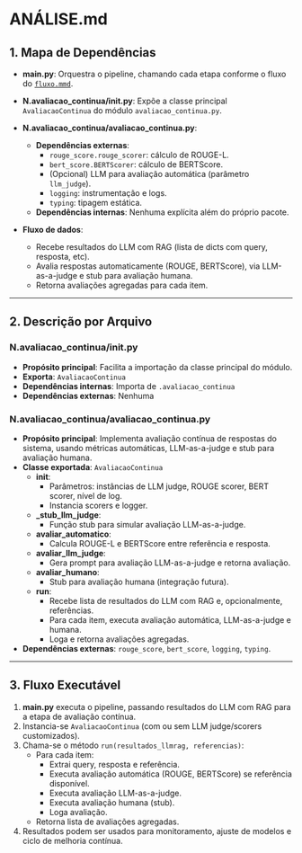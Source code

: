 # ANÁLISE.md

## 1. Mapa de Dependências

- **main.py**: Orquestra o pipeline, chamando cada etapa conforme o fluxo do [`fluxo.mmd`](../docs/fluxo.mmd).
- **N.avaliacao_continua/__init__.py**: Expõe a classe principal `AvaliacaoContinua` do módulo `avaliacao_continua.py`.
- **N.avaliacao_continua/avaliacao_continua.py**:
  - **Dependências externas**:
    - `rouge_score.rouge_scorer`: cálculo de ROUGE-L.
    - `bert_score.BERTScorer`: cálculo de BERTScore.
    - (Opcional) LLM para avaliação automática (parâmetro `llm_judge`).
    - `logging`: instrumentação e logs.
    - `typing`: tipagem estática.
  - **Dependências internas**: Nenhuma explícita além do próprio pacote.

- **Fluxo de dados**:
  - Recebe resultados do LLM com RAG (lista de dicts com query, resposta, etc).
  - Avalia respostas automaticamente (ROUGE, BERTScore), via LLM-as-a-judge e stub para avaliação humana.
  - Retorna avaliações agregadas para cada item.

---

## 2. Descrição por Arquivo

### N.avaliacao_continua/__init__.py

- **Propósito principal**: Facilita a importação da classe principal do módulo.
- **Exporta**: `AvaliacaoContinua`
- **Dependências internas**: Importa de `.avaliacao_continua`
- **Dependências externas**: Nenhuma

### N.avaliacao_continua/avaliacao_continua.py

- **Propósito principal**: Implementa avaliação contínua de respostas do sistema, usando métricas automáticas, LLM-as-a-judge e stub para avaliação humana.
- **Classe exportada**: `AvaliacaoContinua`
  - **__init__**: 
    - Parâmetros: instâncias de LLM judge, ROUGE scorer, BERT scorer, nível de log.
    - Instancia scorers e logger.
  - **_stub_llm_judge**:
    - Função stub para simular avaliação LLM-as-a-judge.
  - **avaliar_automatico**:
    - Calcula ROUGE-L e BERTScore entre referência e resposta.
  - **avaliar_llm_judge**:
    - Gera prompt para avaliação LLM-as-a-judge e retorna avaliação.
  - **avaliar_humano**:
    - Stub para avaliação humana (integração futura).
  - **run**:
    - Recebe lista de resultados do LLM com RAG e, opcionalmente, referências.
    - Para cada item, executa avaliação automática, LLM-as-a-judge e humana.
    - Loga e retorna avaliações agregadas.
- **Dependências externas**: `rouge_score`, `bert_score`, `logging`, `typing`.

---

## 3. Fluxo Executável

1. **main.py** executa o pipeline, passando resultados do LLM com RAG para a etapa de avaliação contínua.
2. Instancia-se `AvaliacaoContinua` (com ou sem LLM judge/scorers customizados).
3. Chama-se o método `run(resultados_llmrag, referencias)`:
   - Para cada item:
     - Extrai query, resposta e referência.
     - Executa avaliação automática (ROUGE, BERTScore) se referência disponível.
     - Executa avaliação LLM-as-a-judge.
     - Executa avaliação humana (stub).
     - Loga avaliação.
   - Retorna lista de avaliações agregadas.
4. Resultados podem ser usados para monitoramento, ajuste de modelos e ciclo de melhoria contínua.
